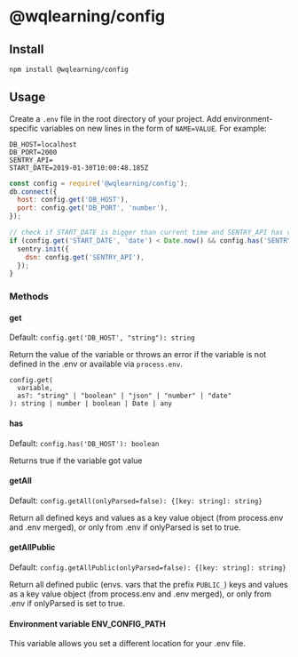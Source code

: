 # @wqlearning/config

## Install

```bash
npm install @wqlearning/config
```

## Usage

Create a `.env` file in the root directory of your project. Add
environment-specific variables on new lines in the form of `NAME=VALUE`.
For example:

```dosini
DB_HOST=localhost
DB_PORT=2000
SENTRY_API=
START_DATE=2019-01-30T10:00:48.185Z
```

```javascript
const config = require('@wqlearning/config');
db.connect({
  host: config.get('DB_HOST'),
  port: config.get('DB_PORT', 'number'),
});

// check if START_DATE is bigger than current time and SENTRY_API has value
if (config.get('START_DATE', 'date') < Date.now() && config.has('SENTRY_API')) {
  sentry.init({
    dsn: config.get('SENTRY_API'),
  });
}
```

### Methods

#### get

Default: `config.get('DB_HOST', "string"): string`

Return the value of the variable or throws an error if the variable is not defined in the .env or available via `process.env`.

```
config.get(
  variable,
  as?: "string" | "boolean" | "json" | "number" | "date"
): string | number | boolean | Date | any
```

#### has

Default: `config.has('DB_HOST'): boolean`

Returns true if the variable got value

#### getAll

Default: `config.getAll(onlyParsed=false): {[key: string]: string}`

Return all defined keys and values as a key value object (from process.env and .env merged), or only from .env if onlyParsed is set to true.

#### getAllPublic

Default: `config.getAllPublic(onlyParsed=false): {[key: string]: string}`

Return all defined public (envs. vars that the prefix `PUBLIC_`) keys and values as a key value object (from process.env and .env merged), or only from .env if onlyParsed is set to true.

#### Environment variable ENV_CONFIG_PATH

This variable allows you set a different location for your .env file.
